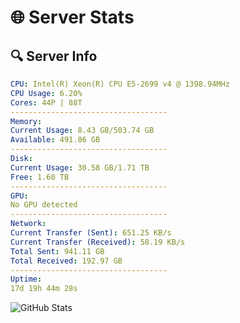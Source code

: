 # 🌐 Server Stats
## 🔍 Server Info
```yaml
CPU: Intel(R) Xeon(R) CPU E5-2699 v4 @ 1398.94MHz
CPU Usage: 6.20%
Cores: 44P | 88T
-----------------------------------
Memory:
Current Usage: 8.43 GB/503.74 GB
Available: 491.86 GB
-----------------------------------
Disk:
Current Usage: 30.58 GB/1.71 TB
Free: 1.60 TB
-----------------------------------
GPU:
No GPU detected
-----------------------------------
Network:
Current Transfer (Sent): 651.25 KB/s
Current Transfer (Received): 58.19 KB/s
Total Sent: 941.11 GB
Total Received: 192.97 GB
-----------------------------------
Uptime:
17d 19h 44m 28s
```
![GitHub Stats](https://img.shields.io/badge/Updated-2025-05-07_12:53:16-blue)